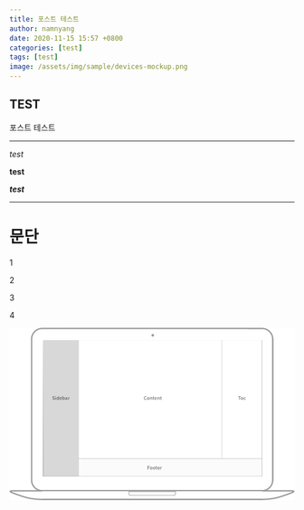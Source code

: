 ```yaml
---
title: 포스트 테스트
author: namnyang
date: 2020-11-15 15:57 +0800
categories: [test]
tags: [test]
image: /assets/img/sample/devices-mockup.png
---
```


## TEST
포스트 테스트

---

*test*

**test**

***test***

---

# 문단
1

2

3

4

![Desktop View](/assets/img/sample/mockup.png)

